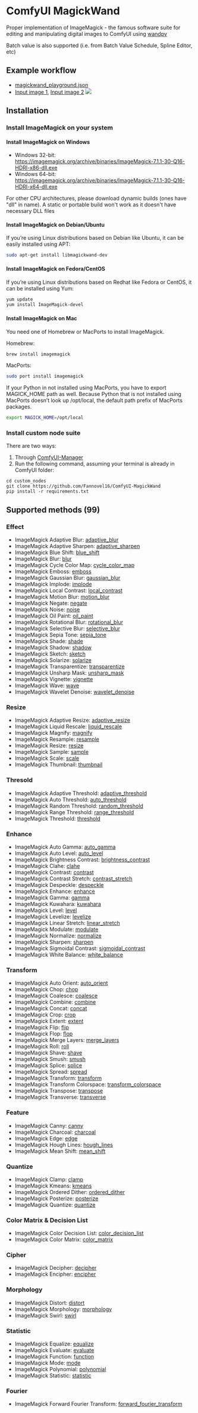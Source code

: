 # ComfyUI MagickWand
Proper implementation of ImageMagick - the famous software suite for editing and manipulating digital images to ComfyUI using [wandpy](https://github.com/emcconville/wand)

Batch value is also supported (i.e. from Batch Value Schedule, Spline Editor, etc)

[](./example_schedule.gif)

## Example workflow
* [magickwand_playground.json](./magickwand_playground.json)
* [Input image 1](./000002.jpg), [Input image 2](./015316.jpg)
![](./example_image.png)
## Installation
### Install ImageMagick on your system
#### Install ImageMagick on Windows
* Windows 32-bit: https://imagemagick.org/archive/binaries/ImageMagick-7.1.1-30-Q16-HDRI-x86-dll.exe
* Windows 64-bit: https://imagemagick.org/archive/binaries/ImageMagick-7.1.1-30-Q16-HDRI-x64-dll.exe

For other CPU architectures, please download dynamic builds (ones have "dll" in name). A static or portable build won't work as it doesn't have necessary DLL files
#### Install ImageMagick on Debian/Ubuntu
If you’re using Linux distributions based on Debian like Ubuntu, it can be easily installed using APT:
```sh
sudo apt-get install libmagickwand-dev
```
#### Install ImageMagick on Fedora/CentOS
If you’re using Linux distributions based on Redhat like Fedora or CentOS, it can be installed using Yum:
```sh
yum update
yum install ImageMagick-devel
```
#### Install ImageMagick on Mac
You need one of Homebrew or MacPorts to install ImageMagick.

Homebrew:
```sh
brew install imagemagick
```
MacPorts:
```sh
sudo port install imagemagick
```
If your Python in not installed using MacPorts, you have to export MAGICK_HOME path as well. Because Python that is not installed using MacPorts doesn’t look up /opt/local, the default path prefix of MacPorts packages.
```sh
export MAGICK_HOME=/opt/local
```
### Install custom node suite
There are two ways:
1. Through [ComfyUI-Manager](https://github.com/ltdrdata/ComfyUI-Manager)
2. Run the following command, assuming your terminal is already in ComfyUI folder:
```
cd custom_nodes
git clone https://github.com/Fannovel16/ComfyUI-MagickWand
pip install -r requirements.txt
```
## Supported methods (99)
### Effect
* ImageMagick Adaptive Blur: [adaptive_blur](https://docs.wand-py.org/en/0.6.12/wand/image.html#wand.image.BaseImage.adaptive_blur)
* ImageMagick Adaptive Sharpen: [adaptive_sharpen](https://docs.wand-py.org/en/0.6.12/wand/image.html#wand.image.BaseImage.adaptive_sharpen)
* ImageMagick Blue Shift: [blue_shift](https://docs.wand-py.org/en/0.6.12/wand/image.html#wand.image.BaseImage.blue_shift)
* ImageMagick Blur: [blur](https://docs.wand-py.org/en/0.6.12/wand/image.html#wand.image.BaseImage.blur)
* ImageMagick Cycle Color Map: [cycle_color_map](https://docs.wand-py.org/en/0.6.12/wand/image.html#wand.image.BaseImage.cycle_color_map)
* ImageMagick Emboss: [emboss](https://docs.wand-py.org/en/0.6.12/wand/image.html#wand.image.BaseImage.emboss)
* ImageMagick Gaussian Blur: [gaussian_blur](https://docs.wand-py.org/en/0.6.12/wand/image.html#wand.image.BaseImage.gaussian_blur)
* ImageMagick Implode: [implode](https://docs.wand-py.org/en/0.6.12/wand/image.html#wand.image.BaseImage.implode)
* ImageMagick Local Contrast: [local_contrast](https://docs.wand-py.org/en/0.6.12/wand/image.html#wand.image.BaseImage.local_contrast)
* ImageMagick Motion Blur: [motion_blur](https://docs.wand-py.org/en/0.6.12/wand/image.html#wand.image.BaseImage.motion_blur)
* ImageMagick Negate: [negate](https://docs.wand-py.org/en/0.6.12/wand/image.html#wand.image.BaseImage.negate)
* ImageMagick Noise: [noise](https://docs.wand-py.org/en/0.6.12/wand/image.html#wand.image.BaseImage.noise)
* ImageMagick Oil Paint: [oil_paint](https://docs.wand-py.org/en/0.6.12/wand/image.html#wand.image.BaseImage.oil_paint)
* ImageMagick Rotational Blur: [rotational_blur](https://docs.wand-py.org/en/0.6.12/wand/image.html#wand.image.BaseImage.rotational_blur)
* ImageMagick Selective Blur: [selective_blur](https://docs.wand-py.org/en/0.6.12/wand/image.html#wand.image.BaseImage.selective_blur)
* ImageMagick Sepia Tone: [sepia_tone](https://docs.wand-py.org/en/0.6.12/wand/image.html#wand.image.BaseImage.sepia_tone)
* ImageMagick Shade: [shade](https://docs.wand-py.org/en/0.6.12/wand/image.html#wand.image.BaseImage.shade)
* ImageMagick Shadow: [shadow](https://docs.wand-py.org/en/0.6.12/wand/image.html#wand.image.BaseImage.shadow)
* ImageMagick Sketch: [sketch](https://docs.wand-py.org/en/0.6.12/wand/image.html#wand.image.BaseImage.sketch)
* ImageMagick Solarize: [solarize](https://docs.wand-py.org/en/0.6.12/wand/image.html#wand.image.BaseImage.solarize)
* ImageMagick Transparentize: [transparentize](https://docs.wand-py.org/en/0.6.12/wand/image.html#wand.image.BaseImage.transparentize)
* ImageMagick Unsharp Mask: [unsharp_mask](https://docs.wand-py.org/en/0.6.12/wand/image.html#wand.image.BaseImage.unsharp_mask)
* ImageMagick Vignette: [vignette](https://docs.wand-py.org/en/0.6.12/wand/image.html#wand.image.BaseImage.vignette)
* ImageMagick Wave: [wave](https://docs.wand-py.org/en/0.6.12/wand/image.html#wand.image.BaseImage.wave)
* ImageMagick Wavelet Denoise: [wavelet_denoise](https://docs.wand-py.org/en/0.6.12/wand/image.html#wand.image.BaseImage.wavelet_denoise)

### Resize
* ImageMagick Adaptive Resize: [adaptive_resize](https://docs.wand-py.org/en/0.6.12/wand/image.html#wand.image.BaseImage.adaptive_resize)
* ImageMagick Liquid Rescale: [liquid_rescale](https://docs.wand-py.org/en/0.6.12/wand/image.html#wand.image.BaseImage.liquid_rescale)
* ImageMagick Magnify: [magnify](https://docs.wand-py.org/en/0.6.12/wand/image.html#wand.image.BaseImage.magnify)
* ImageMagick Resample: [resample](https://docs.wand-py.org/en/0.6.12/wand/image.html#wand.image.BaseImage.resample)
* ImageMagick Resize: [resize](https://docs.wand-py.org/en/0.6.12/wand/image.html#wand.image.BaseImage.resize)
* ImageMagick Sample: [sample](https://docs.wand-py.org/en/0.6.12/wand/image.html#wand.image.BaseImage.sample)
* ImageMagick Scale: [scale](https://docs.wand-py.org/en/0.6.12/wand/image.html#wand.image.BaseImage.scale)
* ImageMagick Thumbnail: [thumbnail](https://docs.wand-py.org/en/0.6.12/wand/image.html#wand.image.BaseImage.thumbnail)

### Thresold
* ImageMagick Adaptive Threshold: [adaptive_threshold](https://docs.wand-py.org/en/0.6.12/wand/image.html#wand.image.BaseImage.adaptive_threshold)
* ImageMagick Auto Threshold: [auto_threshold](https://docs.wand-py.org/en/0.6.12/wand/image.html#wand.image.BaseImage.auto_threshold)
* ImageMagick Random Threshold: [random_threshold](https://docs.wand-py.org/en/0.6.12/wand/image.html#wand.image.BaseImage.random_threshold)
* ImageMagick Range Threshold: [range_threshold](https://docs.wand-py.org/en/0.6.12/wand/image.html#wand.image.BaseImage.range_threshold)
* ImageMagick Threshold: [threshold](https://docs.wand-py.org/en/0.6.12/wand/image.html#wand.image.BaseImage.threshold)

### Enhance
* ImageMagick Auto Gamma: [auto_gamma](https://docs.wand-py.org/en/0.6.12/wand/image.html#wand.image.BaseImage.auto_gamma)
* ImageMagick Auto Level: [auto_level](https://docs.wand-py.org/en/0.6.12/wand/image.html#wand.image.BaseImage.auto_level)
* ImageMagick Brightness Contrast: [brightness_contrast](https://docs.wand-py.org/en/0.6.12/wand/image.html#wand.image.BaseImage.brightness_contrast)
* ImageMagick Clahe: [clahe](https://docs.wand-py.org/en/0.6.12/wand/image.html#wand.image.BaseImage.clahe)
* ImageMagick Contrast: [contrast](https://docs.wand-py.org/en/0.6.12/wand/image.html#wand.image.BaseImage.contrast)
* ImageMagick Contrast Stretch: [contrast_stretch](https://docs.wand-py.org/en/0.6.12/wand/image.html#wand.image.BaseImage.contrast_stretch)
* ImageMagick Despeckle: [despeckle](https://docs.wand-py.org/en/0.6.12/wand/image.html#wand.image.BaseImage.despeckle)
* ImageMagick Enhance: [enhance](https://docs.wand-py.org/en/0.6.12/wand/image.html#wand.image.BaseImage.enhance)
* ImageMagick Gamma: [gamma](https://docs.wand-py.org/en/0.6.12/wand/image.html#wand.image.BaseImage.gamma)
* ImageMagick Kuwahara: [kuwahara](https://docs.wand-py.org/en/0.6.12/wand/image.html#wand.image.BaseImage.kuwahara)
* ImageMagick Level: [level](https://docs.wand-py.org/en/0.6.12/wand/image.html#wand.image.BaseImage.level)
* ImageMagick Levelize: [levelize](https://docs.wand-py.org/en/0.6.12/wand/image.html#wand.image.BaseImage.levelize)
* ImageMagick Linear Stretch: [linear_stretch](https://docs.wand-py.org/en/0.6.12/wand/image.html#wand.image.BaseImage.linear_stretch)
* ImageMagick Modulate: [modulate](https://docs.wand-py.org/en/0.6.12/wand/image.html#wand.image.BaseImage.modulate)
* ImageMagick Normalize: [normalize](https://docs.wand-py.org/en/0.6.12/wand/image.html#wand.image.BaseImage.normalize)
* ImageMagick Sharpen: [sharpen](https://docs.wand-py.org/en/0.6.12/wand/image.html#wand.image.BaseImage.sharpen)
* ImageMagick Sigmoidal Contrast: [sigmoidal_contrast](https://docs.wand-py.org/en/0.6.12/wand/image.html#wand.image.BaseImage.sigmoidal_contrast)
* ImageMagick White Balance: [white_balance](https://docs.wand-py.org/en/0.6.12/wand/image.html#wand.image.BaseImage.white_balance)

### Transform
* ImageMagick Auto Orient: [auto_orient](https://docs.wand-py.org/en/0.6.12/wand/image.html#wand.image.BaseImage.auto_orient)
* ImageMagick Chop: [chop](https://docs.wand-py.org/en/0.6.12/wand/image.html#wand.image.BaseImage.chop)
* ImageMagick Coalesce: [coalesce](https://docs.wand-py.org/en/0.6.12/wand/image.html#wand.image.BaseImage.coalesce)
* ImageMagick Combine: [combine](https://docs.wand-py.org/en/0.6.12/wand/image.html#wand.image.BaseImage.combine)
* ImageMagick Concat: [concat](https://docs.wand-py.org/en/0.6.12/wand/image.html#wand.image.BaseImage.concat)
* ImageMagick Crop: [crop](https://docs.wand-py.org/en/0.6.12/wand/image.html#wand.image.BaseImage.crop)
* ImageMagick Extent: [extent](https://docs.wand-py.org/en/0.6.12/wand/image.html#wand.image.BaseImage.extent)
* ImageMagick Flip: [flip](https://docs.wand-py.org/en/0.6.12/wand/image.html#wand.image.BaseImage.flip)
* ImageMagick Flop: [flop](https://docs.wand-py.org/en/0.6.12/wand/image.html#wand.image.BaseImage.flop)
* ImageMagick Merge Layers: [merge_layers](https://docs.wand-py.org/en/0.6.12/wand/image.html#wand.image.BaseImage.merge_layers)
* ImageMagick Roll: [roll](https://docs.wand-py.org/en/0.6.12/wand/image.html#wand.image.BaseImage.roll)
* ImageMagick Shave: [shave](https://docs.wand-py.org/en/0.6.12/wand/image.html#wand.image.BaseImage.shave)
* ImageMagick Smush: [smush](https://docs.wand-py.org/en/0.6.12/wand/image.html#wand.image.BaseImage.smush)
* ImageMagick Splice: [splice](https://docs.wand-py.org/en/0.6.12/wand/image.html#wand.image.BaseImage.splice)
* ImageMagick Spread: [spread](https://docs.wand-py.org/en/0.6.12/wand/image.html#wand.image.BaseImage.spread)
* ImageMagick Transform: [transform](https://docs.wand-py.org/en/0.6.12/wand/image.html#wand.image.BaseImage.transform)
* ImageMagick Transform Colorspace: [transform_colorspace](https://docs.wand-py.org/en/0.6.12/wand/image.html#wand.image.BaseImage.transform_colorspace)
* ImageMagick Transpose: [transpose](https://docs.wand-py.org/en/0.6.12/wand/image.html#wand.image.BaseImage.transpose)
* ImageMagick Transverse: [transverse](https://docs.wand-py.org/en/0.6.12/wand/image.html#wand.image.BaseImage.transverse)

### Feature
* ImageMagick Canny: [canny](https://docs.wand-py.org/en/0.6.12/wand/image.html#wand.image.BaseImage.canny)
* ImageMagick Charcoal: [charcoal](https://docs.wand-py.org/en/0.6.12/wand/image.html#wand.image.BaseImage.charcoal)
* ImageMagick Edge: [edge](https://docs.wand-py.org/en/0.6.12/wand/image.html#wand.image.BaseImage.edge)
* ImageMagick Hough Lines: [hough_lines](https://docs.wand-py.org/en/0.6.12/wand/image.html#wand.image.BaseImage.hough_lines)
* ImageMagick Mean Shift: [mean_shift](https://docs.wand-py.org/en/0.6.12/wand/image.html#wand.image.BaseImage.mean_shift)

### Quantize
* ImageMagick Clamp: [clamp](https://docs.wand-py.org/en/0.6.12/wand/image.html#wand.image.BaseImage.clamp)
* ImageMagick Kmeans: [kmeans](https://docs.wand-py.org/en/0.6.12/wand/image.html#wand.image.BaseImage.kmeans)
* ImageMagick Ordered Dither: [ordered_dither](https://docs.wand-py.org/en/0.6.12/wand/image.html#wand.image.BaseImage.ordered_dither)
* ImageMagick Posterize: [posterize](https://docs.wand-py.org/en/0.6.12/wand/image.html#wand.image.BaseImage.posterize)
* ImageMagick Quantize: [quantize](https://docs.wand-py.org/en/0.6.12/wand/image.html#wand.image.BaseImage.quantize)

### Color Matrix & Decision List
* ImageMagick Color Decision List: [color_decision_list](https://docs.wand-py.org/en/0.6.12/wand/image.html#wand.image.BaseImage.color_decision_list)
* ImageMagick Color Matrix: [color_matrix](https://docs.wand-py.org/en/0.6.12/wand/image.html#wand.image.BaseImage.color_matrix)

### Cipher
* ImageMagick Decipher: [decipher](https://docs.wand-py.org/en/0.6.12/wand/image.html#wand.image.BaseImage.decipher)
* ImageMagick Encipher: [encipher](https://docs.wand-py.org/en/0.6.12/wand/image.html#wand.image.BaseImage.encipher)

### Morphology
* ImageMagick Distort: [distort](https://docs.wand-py.org/en/0.6.12/wand/image.html#wand.image.BaseImage.distort)
* ImageMagick Morphology: [morphology](https://docs.wand-py.org/en/0.6.12/wand/image.html#wand.image.BaseImage.morphology)
* ImageMagick Swirl: [swirl](https://docs.wand-py.org/en/0.6.12/wand/image.html#wand.image.BaseImage.swirl)

### Statistic
* ImageMagick Equalize: [equalize](https://docs.wand-py.org/en/0.6.12/wand/image.html#wand.image.BaseImage.equalize)
* ImageMagick Evaluate: [evaluate](https://docs.wand-py.org/en/0.6.12/wand/image.html#wand.image.BaseImage.evaluate)
* ImageMagick Function: [function](https://docs.wand-py.org/en/0.6.12/wand/image.html#wand.image.BaseImage.function)
* ImageMagick Mode: [mode](https://docs.wand-py.org/en/0.6.12/wand/image.html#wand.image.BaseImage.mode)
* ImageMagick Polynomial: [polynomial](https://docs.wand-py.org/en/0.6.12/wand/image.html#wand.image.BaseImage.polynomial)
* ImageMagick Statistic: [statistic](https://docs.wand-py.org/en/0.6.12/wand/image.html#wand.image.BaseImage.statistic)

### Fourier
* ImageMagick Forward Fourier Transform: [forward_fourier_transform](https://docs.wand-py.org/en/0.6.12/wand/image.html#wand.image.BaseImage.forward_fourier_transform)